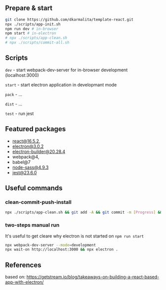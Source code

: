 ## Prepare & start

```sh
git clone https://github.com/dkarmalita/template-react.git
npx ./scripts/app-init.sh
npm run dev # in-browser
npm start # in-electron
# npx ./scripts/app-clean.sh
# npx ./scripts/commit-all.sh
```

## Scripts

`dev` - start webpack-dev-server for in-browser development (localhost:3000)

`start` - start electron application in developmant mode

`pack` - ...

`dist` - ...

`test` - run jest

## Featured packages

* react@16.5.2,
* electron@3.0.2
* electron-builder@20.28.4
* webpack@4, 
* babel@7
* node-sass@4.9.3
* jest@23.6.0

## Useful commands

### clean-commit-push-install

```sh
npx ./scripts/app-clean.sh && git add -A && git commit -m [Progress] && git push && npx ./scripts/app-init.sh
```

### two-steps manual run

It's useful to get cleare why electron is not started on `npm run start`
```sh
npx webpack-dev-server --mode=development 
npx wait-on http://localhost:3000 && npx electron .
```

## References

based on: https://getstream.io/blog/takeaways-on-building-a-react-based-app-with-electron/
